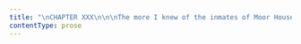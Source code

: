 ```yaml
---
title: "\nCHAPTER XXX\n\n\nThe more I knew of the inmates of Moor House, the better I liked them.\_\nIn a few days I had so far recovered my health that I could sit up all\nday, and walk out sometimes.\_ I could join with Diana and Mary in all\ntheir occupations; converse with them as much as they wished, and aid\nthem when and where they would allow me.\_ There was a reviving pleasure\nin this intercourse, of a kind now tasted by me for the first time—the\npleasure arising from perfect congeniality of tastes, sentiments, and\nprinciples.\n\nI liked to read what they liked to read: what they enjoyed, delighted\nme; what they approved, I reverenced.\_ They loved their sequestered\nhome.\_ I, too, in the grey, small, antique structure, with its low roof,\nits latticed casements, its mouldering walls, its avenue of aged\nfirs—all grown aslant under the stress of mountain winds; its garden,\ndark with yew and holly—and where no flowers but of the hardiest species\nwould bloom—found a charm both potent and permanent.\_ They clung to the\npurple moors behind and around their dwelling—to the hollow vale into\nwhich the pebbly bridle-path leading from their gate descended, and\nwhich wound between fern-banks first, and then amongst a few of the\nwildest little pasture-fields that ever bordered a wilderness of heath,\nor gave sustenance to a flock of grey moorland sheep, with their little\nmossy-faced lambs:—they clung to this scene, I say, with a perfect\nenthusiasm of attachment.\_ I could comprehend the feeling, and share\nboth its strength and truth.\_ I saw the fascination of the locality.\_ I\nfelt the consecration of its loneliness: my eye feasted on the outline\nof swell and sweep—on the wild colouring communicated to ridge and dell\nby moss, by heath-bell, by flower-sprinkled turf, by brilliant bracken,\nand mellow granite crag.\_ These details were just to me what they were\nto them—so many pure and sweet sources of pleasure.\_ The strong blast\nand the soft breeze; the rough and the halcyon day; the hours of sunrise\nand sunset; the moonlight and the clouded night, developed for me, in\nthese regions, the same attraction as for them—wound round my faculties\nthe same spell that entranced theirs.\n\nIndoors we agreed equally well.\_ They were both more accomplished and\nbetter read than I was; but with eagerness I followed in the path of\nknowledge they had trodden before me.\_ I devoured the books they lent\nme: then it was full satisfaction to discuss with them in the evening\nwhat I had perused during the day.\_ Thought fitted thought; opinion met\nopinion: we coincided, in short, perfectly.\n\nIf in our trio there was a superior and a leader, it was Diana.\_\nPhysically, she far excelled me: she was handsome; she was vigorous.\_ In\nher animal spirits there was an affluence of life and certainty of flow,\nsuch as excited my wonder, while it baffled my comprehension.\_ I could\ntalk a while when the evening commenced, but the first gush of vivacity\nand fluency gone, I was fain to sit on a stool at Diana’s feet, to rest\nmy head on her knee, and listen alternately to her and Mary, while they\nsounded thoroughly the topic on which I had but touched.\_ Diana offered\nto teach me German.\_ I liked to learn of her: I saw the part of\ninstructress pleased and suited her; that of scholar pleased and suited\nme no less.\_ Our natures dovetailed: mutual affection—of the strongest\nkind—was the result.\_ They discovered I could draw: their pencils and\ncolour-boxes were immediately at my service.\_ My skill, greater in this\none point than theirs, surprised and charmed them.\_ Mary would sit and\nwatch me by the hour together: then she would take lessons; and a\ndocile, intelligent, assiduous pupil she made.\_ Thus occupied, and\nmutually entertained, days passed like hours, and weeks like days.\n\nAs to Mr. St John, the intimacy which had arisen so naturally and\nrapidly between me and his sisters did not extend to him.\_ One reason of\nthe distance yet observed between us was, that he was comparatively\nseldom at home: a large proportion of his time appeared devoted to\nvisiting the sick and poor among the scattered population of his parish.\n\nNo weather seemed to hinder him in these pastoral excursions: rain or\nfair, he would, when his hours of morning study were over, take his hat,\nand, followed by his father’s old pointer, Carlo, go out on his mission\nof love or duty—I scarcely know in which light he regarded it.\_\nSometimes, when the day was very unfavourable, his sisters would\nexpostulate.\_ He would then say, with a peculiar smile, more solemn than\ncheerful—\n\n“And if I let a gust of wind or a sprinkling of rain turn me aside from\nthese easy tasks, what preparation would such sloth be for the future I\npropose to myself?”\n\nDiana and Mary’s general answer to this question was a sigh, and some\nminutes of apparently mournful meditation.\n\nBut besides his frequent absences, there was another barrier to\nfriendship with him: he seemed of a reserved, an abstracted, and even of\na brooding nature.\_ Zealous in his ministerial labours, blameless in his\nlife and habits, he yet did not appear to enjoy that mental serenity,\nthat inward content, which should be the reward of every sincere\nChristian and practical philanthropist.\_ Often, of an evening, when he\nsat at the window, his desk and papers before him, he would cease\nreading or writing, rest his chin on his hand, and deliver himself up to\nI know not what course of thought; but that it was perturbed and\nexciting might be seen in the frequent flash and changeful dilation of\nhis eye.\n\nI think, moreover, that Nature was not to him that treasury of delight\nit was to his sisters.\_ He expressed once, and but once in my hearing, a\nstrong sense of the rugged charm of the hills, and an inborn affection\nfor the dark roof and hoary walls he called his home; but there was more\nof gloom than pleasure in the tone and words in which the sentiment was\nmanifested; and never did he seem to roam the moors for the sake of\ntheir soothing silence—never seek out or dwell upon the thousand\npeaceful delights they could yield.\n\nIncommunicative as he was, some time elapsed before I had an opportunity\nof gauging his mind.\_ I first got an idea of its calibre when I heard\nhim preach in his own church at Morton.\_ I wish I could describe that\nsermon: but it is past my power.\_ I cannot even render faithfully the\neffect it produced on me.\n\nIt began calm—and indeed, as far as delivery and pitch of voice went, it\nwas calm to the end: an earnestly felt, yet strictly restrained zeal\nbreathed soon in the distinct accents, and prompted the nervous\nlanguage.\_ This grew to force—compressed, condensed, controlled.\_ The\nheart was thrilled, the mind astonished, by the power of the preacher:\nneither were softened.\_ Throughout there was a strange bitterness; an\nabsence of consolatory gentleness; stern allusions to Calvinistic\ndoctrines—election, predestination, reprobation—were frequent; and each\nreference to these points sounded like a sentence pronounced for doom.\_\nWhen he had done, instead of feeling better, calmer, more enlightened by\nhis discourse, I experienced an inexpressible sadness; for it seemed to\nme—I know not whether equally so to others—that the eloquence to which I\nhad been listening had sprung from a depth where lay turbid dregs of\ndisappointment—where moved troubling impulses of insatiate yearnings and\ndisquieting aspirations.\_ I was sure St. John Rivers—pure-lived,\nconscientious, zealous as he was—had not yet found that peace of God\nwhich passeth all understanding: he had no more found it, I thought,\nthan had I with my concealed and racking regrets for my broken idol and\nlost elysium—regrets to which I have latterly avoided referring, but\nwhich possessed me and tyrannised over me ruthlessly.\n\nMeantime a month was gone.\_ Diana and Mary were soon to leave Moor\nHouse, and return to the far different life and scene which awaited\nthem, as governesses in a large, fashionable, south-of-England city,\nwhere each held a situation in families by whose wealthy and haughty\nmembers they were regarded only as humble dependants, and who neither\nknew nor sought out their innate excellences, and appreciated only their\nacquired accomplishments as they appreciated the skill of their cook or\nthe taste of their waiting-woman.\_ Mr. St. John had said nothing to me\nyet about the employment he had promised to obtain for me; yet it became\nurgent that I should have a vocation of some kind.\_ One morning, being\nleft alone with him a few minutes in the parlour, I ventured to approach\nthe window-recess—which his table, chair, and desk consecrated as a kind\nof study—and I was going to speak, though not very well knowing in what\nwords to frame my inquiry—for it is at all times difficult to break the\nice of reserve glassing over such natures as his—when he saved me the\ntrouble by being the first to commence a dialogue.\n\nLooking up as I drew near—“You have a question to ask of me?” he said.\n\n“Yes; I wish to know whether you have heard of any service I can offer\nmyself to undertake?”\n\n“I found or devised something for you three weeks ago; but as you seemed\nboth useful and happy here—as my sisters had evidently become attached\nto you, and your society gave them unusual pleasure—I deemed it\ninexpedient to break in on your mutual comfort till their approaching\ndeparture from Marsh End should render yours necessary.”\n\n“And they will go in three days now?” I said.\n\n“Yes; and when they go, I shall return to the parsonage at Morton:\nHannah will accompany me; and this old house will be shut up.”\n\nI waited a few moments, expecting he would go on with the subject first\nbroached: but he seemed to have entered another train of reflection: his\nlook denoted abstraction from me and my business.\_ I was obliged to\nrecall him to a theme which was of necessity one of close and anxious\ninterest to me.\n\n“What is the employment you had in view, Mr. Rivers?\_ I hope this delay\nwill not have increased the difficulty of securing it.”\n\n“Oh, no; since it is an employment which depends only on me to give, and\nyou to accept.”\n\nHe again paused: there seemed a reluctance to continue.\_ I grew\nimpatient: a restless movement or two, and an eager and exacting glance\nfastened on his face, conveyed the feeling to him as effectually as\nwords could have done, and with less trouble.\n\n“You need be in no hurry to hear,” he said: “let me frankly tell you, I\nhave nothing eligible or profitable to suggest.\_ Before I explain,\nrecall, if you please, my notice, clearly given, that if I helped you,\nit must be as the blind man would help the lame.\_ I am poor; for I find\nthat, when I have paid my father’s debts, all the patrimony remaining to\nme will be this crumbling grange, the row of scathed firs behind, and\nthe patch of moorish soil, with the yew-trees and holly-bushes in\nfront.\_ I am obscure: Rivers is an old name; but of the three sole\ndescendants of the race, two earn the dependant’s crust among strangers,\nand the third considers himself an alien from his native country—not\nonly for life, but in death.\_ Yes, and deems, and is bound to deem,\nhimself honoured by the lot, and aspires but after the day when the\ncross of separation from fleshly ties shall be laid on his shoulders,\nand when the Head of that church-militant of whose humblest members he\nis one, shall give the word, ‘Rise, follow Me!’”\n\nSt. John said these words as he pronounced his sermons, with a quiet,\ndeep voice; with an unflushed cheek, and a coruscating radiance of\nglance.\_ He resumed—\n\n“And since I am myself poor and obscure, I can offer you but a service\nof poverty and obscurity.\_ You may even think it degrading—for I see\nnow your habits have been what the world calls refined: your tastes lean\nto the ideal, and your society has at least been amongst the educated;\nbut I consider that no service degrades which can better our race.\_ I\nhold that the more arid and unreclaimed the soil where the Christian\nlabourer’s task of tillage is appointed him—the scantier the meed his\ntoil brings—the higher the honour.\_ His, under such circumstances, is\nthe destiny of the pioneer; and the first pioneers of the Gospel were\nthe Apostles—their captain was Jesus, the Redeemer, Himself.”\n\n“Well?” I said, as he again paused—“proceed.”\n\nHe looked at me before he proceeded: indeed, he seemed leisurely to read\nmy face, as if its features and lines were characters on a page.\_ The\nconclusions drawn from this scrutiny he partially expressed in his\nsucceeding observations.\n\n“I believe you will accept the post I offer you,” said he, “and hold it\nfor a while: not permanently, though: any more than I could permanently\nkeep the narrow and narrowing—the tranquil, hidden office of English\ncountry incumbent; for in your nature is an alloy as detrimental to\nrepose as that in mine, though of a different kind.”\n\n“Do explain,” I urged, when he halted once more.\n\n“I will; and you shall hear how poor the proposal is,—how trivial—how\ncramping.\_ I shall not stay long at Morton, now that my father is dead,\nand that I am my own master.\_ I shall leave the place probably in the\ncourse of a twelve-month; but while I do stay, I will exert myself to\nthe utmost for its improvement.\_ Morton, when I came to it two years\nago, had no school: the children of the poor were excluded from every\nhope of progress.\_ I established one for boys: I mean now to open a\nsecond school for girls.\_ I have hired a building for the purpose, with\na cottage of two rooms attached to it for the mistress’s house.\_ Her\nsalary will be thirty pounds a year: her house is already furnished,\nvery simply, but sufficiently, by the kindness of a lady, Miss Oliver;\nthe only daughter of the sole rich man in my parish—Mr. Oliver, the\nproprietor of a needle-factory and iron-foundry in the valley.\_ The same\nlady pays for the education and clothing of an orphan from the\nworkhouse, on condition that she shall aid the mistress in such menial\noffices connected with her own house and the school as her occupation of\nteaching will prevent her having time to discharge in person.\_ Will you\nbe this mistress?”\n\nHe put the question rather hurriedly; he seemed half to expect an\nindignant, or at least a disdainful rejection of the offer: not knowing\nall my thoughts and feelings, though guessing some, he could not tell in\nwhat light the lot would appear to me.\_ In truth it was humble—but then\nit was sheltered, and I wanted a safe asylum: it was plodding—but then,\ncompared with that of a governess in a rich house, it was independent;\nand the fear of servitude with strangers entered my soul like iron: it\nwas not ignoble—not unworthy—not mentally degrading, I made my decision.\n\n“I thank you for the proposal, Mr. Rivers, and I accept it with all my\nheart.”\n\n“But you comprehend me?” he said.\_ “It is a village school: your\nscholars will be only poor girls—cottagers’ children—at the best,\nfarmers’ daughters.\_ Knitting, sewing, reading, writing, ciphering, will\nbe all you will have to teach.\_ What will you do with your\naccomplishments?\_ What, with the largest portion of your\nmind—sentiments—tastes?”\n\n“Save them till they are wanted.\_ They will keep.”\n\n“You know what you undertake, then?”\n\n“I do.”\n\nHe now smiled: and not a bitter or a sad smile, but one well pleased and\ndeeply gratified.\n\n“And when will you commence the exercise of your function?”\n\n“I will go to my house to-morrow, and open the school, if you like, next\nweek.”\n\n“Very well: so be it.”\n\nHe rose and walked through the room.\_ Standing still, he again looked at\nme.\_ He shook his head.\n\n“What do you disapprove of, Mr. Rivers?” I asked.\n\n“You will not stay at Morton long: no, no!”\n\n“Why?\_ What is your reason for saying so?”\n\n“I read it in your eye; it is not of that description which promises the\nmaintenance of an even tenor in life.”\n\n“I am not ambitious.”\n\nHe started at the word “ambitious.”\_ He repeated, “No.\_ What made you\nthink of ambition?\_ Who is ambitious?\_ I know I am: but how did you find\nit out?”\n\n“I was speaking of myself.”\n\n“Well, if you are not ambitious, you are—”\_ He paused.\n\n“What?”\n\n“I was going to say, impassioned: but perhaps you would have\nmisunderstood the word, and been displeased.\_ I mean, that human\naffections and sympathies have a most powerful hold on you.\_ I am sure\nyou cannot long be content to pass your leisure in solitude, and to\ndevote your working hours to a monotonous labour wholly void of\nstimulus: any more than I can be content,” he added, with emphasis, “to\nlive here buried in morass, pent in with mountains—my nature, that God\ngave me, contravened; my faculties, heaven-bestowed, paralysed—made\nuseless.\_ You hear now how I contradict myself.\_ I, who preached\ncontentment with a humble lot, and justified the vocation even of hewers\nof wood and drawers of water in God’s service—I, His ordained minister,\nalmost rave in my restlessness.\_ Well, propensities and principles must\nbe reconciled by some means.”\n\nHe left the room.\_ In this brief hour I had learnt more of him than in\nthe whole previous month: yet still he puzzled me.\n\nDiana and Mary Rivers became more sad and silent as the day approached\nfor leaving their brother and their home.\_ They both tried to appear as\nusual; but the sorrow they had to struggle against was one that could\nnot be entirely conquered or concealed.\_ Diana intimated that this would\nbe a different parting from any they had ever yet known.\_ It would\nprobably, as far as St. John was concerned, be a parting for years: it\nmight be a parting for life.\n\n“He will sacrifice all to his long-framed resolves,” she said: “natural\naffection and feelings more potent still.\_ St. John looks quiet, Jane;\nbut he hides a fever in his vitals.\_ You would think him gentle, yet in\nsome things he is inexorable as death; and the worst of it is, my\nconscience will hardly permit me to dissuade him from his severe\ndecision: certainly, I cannot for a moment blame him for it.\_ It is\nright, noble, Christian: yet it breaks my heart!”\_ And the tears gushed\nto her fine eyes.\_ Mary bent her head low over her work.\n\n“We are now without father: we shall soon be without home and brother,”\nshe murmured.\n\nAt that moment a little accident supervened, which seemed decreed by\nfate purposely to prove the truth of the adage, that “misfortunes never\ncome singly,” and to add to their distresses the vexing one of the slip\nbetween the cup and the lip.\_ St. John passed the window reading a\nletter.\_ He entered.\n\n“Our uncle John is dead,” said he.\n\nBoth the sisters seemed struck: not shocked or appalled; the tidings\nappeared in their eyes rather momentous than afflicting.\n\n“Dead?” repeated Diana.\n\n“Yes.”\n\nShe riveted a searching gaze on her brother’s face.\_ “And what then?”\nshe demanded, in a low voice.\n\n“What then, Die?” he replied, maintaining a marble immobility of\nfeature.\_ “What then?\_ Why—nothing.\_ Read.”\n\nHe threw the letter into her lap.\_ She glanced over it, and handed it to\nMary.\_ Mary perused it in silence, and returned it to her brother.\_ All\nthree looked at each other, and all three smiled—a dreary, pensive smile\nenough.\n\n“Amen!\_ We can yet live,” said Diana at last.\n\n“At any rate, it makes us no worse off than we were before,” remarked\nMary.\n\n“Only it forces rather strongly on the mind the picture of what might\nhave been,” said Mr. Rivers, “and contrasts it somewhat too vividly\nwith what is.”\n\nHe folded the letter, locked it in his desk, and again went out.\n\nFor some minutes no one spoke.\_ Diana then turned to me.\n\n“Jane, you will wonder at us and our mysteries,” she said, “and think us\nhard-hearted beings not to be more moved at the death of so near a\nrelation as an uncle; but we have never seen him or known him.\_ He was\nmy mother’s brother.\_ My father and he quarrelled long ago.\_ It was by\nhis advice that my father risked most of his property in the speculation\nthat ruined him.\_ Mutual recrimination passed between them: they parted\nin anger, and were never reconciled.\_ My uncle engaged afterwards in\nmore prosperous undertakings: it appears he realised a fortune of twenty\nthousand pounds.\_ He was never married, and had no near kindred but\nourselves and one other person, not more closely related than we.\_ My\nfather always cherished the idea that he would atone for his error by\nleaving his possessions to us; that letter informs us that he has\nbequeathed every penny to the other relation, with the exception of\nthirty guineas, to be divided between St. John, Diana, and Mary Rivers,\nfor the purchase of three mourning rings.\_ He had a right, of course, to\ndo as he pleased: and yet a momentary damp is cast on the spirits by the\nreceipt of such news.\_ Mary and I would have esteemed ourselves rich\nwith a thousand pounds each; and to St. John such a sum would have been\nvaluable, for the good it would have enabled him to do.”\n\nThis explanation given, the subject was dropped, and no further\nreference made to it by either Mr. Rivers or his sisters.\_ The next day\nI left Marsh End for Morton.\_ The day after, Diana and Mary quitted it\nfor distant B-.\_ In a week, Mr. Rivers and Hannah repaired to the\nparsonage: and so the old grange was abandoned.\n"
contentType: prose
---
```



